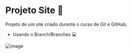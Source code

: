 # Projeto Site 🌳

Projeto de um site criado durante o curso de Git e GitHub; 


- Usando o Branch/Branches 💻


![image](https://user-images.githubusercontent.com/101723189/170380146-d5ea7c7a-5cc0-4e94-8966-137c34bdcc64.png)

